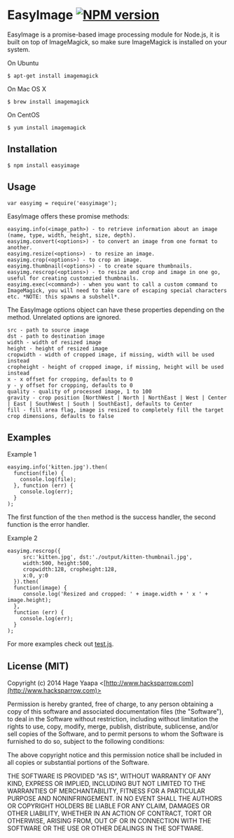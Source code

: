 EasyImage [![NPM version](https://badge.fury.io/js/easyimage.svg)](https://badge.fury.io/js/easyimage)
=========

EasyImage is a promise-based image processing module for Node.js, it is built on top of ImageMagick, so make sure ImageMagick is installed on your system.

On Ubuntu

    $ apt-get install imagemagick

On Mac OS X

    $ brew install imagemagick

On CentOS

    $ yum install imagemagick

## Installation

    $ npm install easyimage

## Usage

    var easyimg = require('easyimage');

EasyImage offers these promise methods:

	easyimg.info(<image_path>) - to retrieve information about an image (name, type, width, height, size, depth).
	easyimg.convert(<options>) - to convert an image from one format to another.
	easyimg.resize(<options>) - to resize an image.
	easyimg.crop(<options>) - to crop an image.
	easyimg.thumbnail(<options>) - to create square thumbnails.
	easyimg.rescrop(<options>) - to resize and crop and image in one go, useful for creating customzied thumbnails.
	easyimg.exec(<command>) - when you want to call a custom command to ImageMagick, you will need to take care of escaping special characters etc. *NOTE: this spawns a subshell*.

 The EasyImage options object can have these properties depending on the method. Unrelated options are ignored.

	src - path to source image
	dst - path to destination image
	width - width of resized image
	height - height of resized image
	cropwidth - width of cropped image, if missing, width will be used instead
	cropheight - height of cropped image, if missing, height will be used instead
	x - x offset for cropping, defaults to 0
	y - y offset for cropping, defaults to 0
	quality - quality of processed image, 1 to 100
	gravity - crop position [NorthWest | North | NorthEast | West | Center | East | SouthWest | South | SouthEast], defaults to Center
	fill - fill area flag, image is resized to completely fill the target crop dimensions, defaults to false

## Examples

Example 1

    easyimg.info('kitten.jpg').then(
      function(file) {
        console.log(file);
      }, function (err) {
        console.log(err);
      }
    );

The first function of the `then` method is the success handler, the second function is the error handler.

Example 2

    easyimg.rescrop({
         src:'kitten.jpg', dst:'./output/kitten-thumbnail.jpg',
         width:500, height:500,
         cropwidth:128, cropheight:128,
         x:0, y:0
      }).then(
      function(image) {
         console.log('Resized and cropped: ' + image.width + ' x ' + image.height);
      },
      function (err) {
        console.log(err);
      }
    );

For more examples check out [test.js](https://github.com/hacksparrow/node-easyimage/blob/master/test.js).

## License (MIT)

Copyright (c) 2014 Hage Yaapa <[http://www.hacksparrow.com](http://www.hacksparrow.com)>

Permission is hereby granted, free of charge, to any person obtaining a copy
of this software and associated documentation files (the "Software"), to deal
in the Software without restriction, including without limitation the rights
to use, copy, modify, merge, publish, distribute, sublicense, and/or sell
copies of the Software, and to permit persons to whom the Software is
furnished to do so, subject to the following conditions:

The above copyright notice and this permission notice shall be included in
all copies or substantial portions of the Software.

THE SOFTWARE IS PROVIDED "AS IS", WITHOUT WARRANTY OF ANY KIND, EXPRESS OR
IMPLIED, INCLUDING BUT NOT LIMITED TO THE WARRANTIES OF MERCHANTABILITY,
FITNESS FOR A PARTICULAR PURPOSE AND NONINFRINGEMENT. IN NO EVENT SHALL THE
AUTHORS OR COPYRIGHT HOLDERS BE LIABLE FOR ANY CLAIM, DAMAGES OR OTHER
LIABILITY, WHETHER IN AN ACTION OF CONTRACT, TORT OR OTHERWISE, ARISING FROM, OUT OF OR IN CONNECTION WITH THE SOFTWARE OR THE USE OR OTHER DEALINGS IN THE SOFTWARE.
